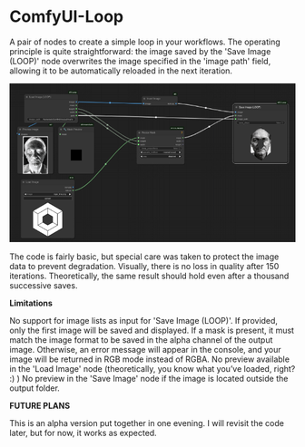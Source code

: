 # ComfyUI-Loop
A pair of nodes to create a simple loop in your workflows. The operating principle is quite straightforward: the image saved by the 'Save Image (LOOP)' node overwrites the image specified in the 'image path' field, allowing it to be automatically reloaded in the next iteration.

![alt text](https://github.com/Hullabalo/ComfyUI-Loop/blob/main/snappy_snap.png?raw=true)

The code is fairly basic, but special care was taken to protect the image data to prevent degradation. Visually, there is no loss in quality after 150 iterations. Theoretically, the same result should hold even after a thousand successive saves.

**Limitations**

No support for image lists as input for 'Save Image (LOOP)'. If provided, only the first image will be saved and displayed.
If a mask is present, it must match the image format to be saved in the alpha channel of the output image. Otherwise, an error message will appear in the console, and your image will be returned in RGB mode instead of RGBA.
No preview available in the 'Load Image' node (theoretically, you know what you’ve loaded, right? :) )
No preview in the 'Save Image' node if the image is located outside the output folder.

**FUTURE PLANS**

This is an alpha version put together in one evening. I will revisit the code later, but for now, it works as expected.
